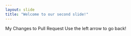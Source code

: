 ```yaml
---
layout: slide
title: "Welcome to our second slide!"
---
```

My Changes to Pull Request
Use the left arrow to go back!
